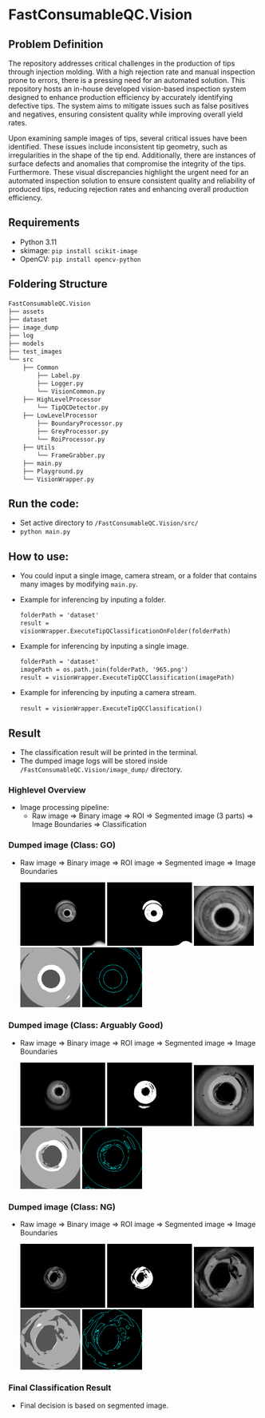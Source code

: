 # FastConsumableQC.Vision

## Problem Definition
The repository addresses critical challenges in the production of tips through injection molding. With a high rejection rate and manual inspection prone to errors, there is a pressing need for an automated solution. This repository hosts an in-house developed vision-based inspection system designed to enhance production efficiency by accurately identifying defective tips. The system aims to mitigate issues such as false positives and negatives, ensuring consistent quality while improving overall yield rates.

Upon examining sample images of tips, several critical issues have been identified. These issues include inconsistent tip geometry, such as irregularities in the shape of the tip end. Additionally, there are instances of surface defects and anomalies that compromise the integrity of the tips. Furthermore. These visual discrepancies highlight the urgent need for an automated inspection solution to ensure consistent quality and reliability of produced tips, reducing rejection rates and enhancing overall production efficiency.

## Requirements
- Python 3.11
- skimage: `pip install scikit-image`
- OpenCV: `pip install opencv-python`

## Foldering Structure
```
FastConsumableQC.Vision
├── assets
├── dataset
├── image_dump
├── log
├── models
├── test_images
└── src
    ├── Common
        ├── Label.py
        ├── Logger.py
        └── VisionCommon.py
    ├── HighLevelProcessor
        └── TipQCDetector.py
    ├── LowLevelProcessor
        ├── BoundaryProcessor.py
        ├── GreyProcessor.py
        └── RoiProcessor.py
    ├── Utils
        └── FrameGrabber.py
    ├── main.py
    ├── Playground.py
    └── VisionWrapper.py 
```

## Run the code:
- Set active directory to `/FastConsumableQC.Vision/src/`
- `python main.py`

## How to use:
- You could input a single image, camera stream, or a folder that contains many images by modifying ```main.py```.
- Example for inferencing by inputing a folder.
    ```
    folderPath = 'dataset'
    result = visionWrapper.ExecuteTipQClassificationOnFolder(folderPath)
    ```
- Example for inferencing by inputing a single image.
    ```
    folderPath = 'dataset'
    imagePath = os.path.join(folderPath, '965.png')
    result = visionWrapper.ExecuteTipQCClassification(imagePath)
    ```
- Example for inferencing by inputing a camera stream.

    ```result = visionWrapper.ExecuteTipQCClassification()```  

## Result
- The classification result will be printed in the terminal. 
- The dumped image logs will be stored inside `/FastConsumableQC.Vision/image_dump/` directory.

### Highlevel Overview
- Image processing pipeline:
    - Raw image => Binary image => ROI => Segmented image (3 parts) => Image Boundaries => Classification

### Dumped image (Class: GO)
- Raw image => Binary image => ROI image => Segmented image => Image Boundaries

  <img src="assets/965.png" alt="Raw image" width="170" /> <img src="assets/965_bin.png" alt="Raw image" width="170" /> <img src="assets/965_bin_ROI.png" alt="Raw image" width="120" /> <img src="assets/965_bin_ROI_segmented.png" alt="Raw image" width="120" /> <img src="assets/965_bin_ROI_segmented_boundary.png" alt="Raw image" width="120" />

### Dumped image (Class: Arguably Good)
- Raw image => Binary image => ROI image => Segmented image => Image Boundaries

  <img src="assets/6812.png" alt="Raw image" width="170" /> <img src="assets/6812_bin.png" alt="Raw image" width="170" /> <img src="assets/6812_bin_ROI.png" alt="Raw image" width="120" /> <img src="assets/6812_bin_ROI_segmented.png" alt="Raw image" width="120" /> <img src="assets/6812_bin_ROI_segmented_boundary.png" alt="Raw image" width="120" />

### Dumped image (Class: NG)
- Raw image => Binary image => ROI image => Segmented image => Image Boundaries

  <img src="assets/6573.png" alt="Raw image" width="170" /> <img src="assets/6573_bin.png" alt="Raw image" width="170" /> <img src="assets/6573_bin_ROI.png" alt="Raw image" width="120" /> <img src="assets/6573_bin_ROI_segmented.png" alt="Raw image" width="120" /> <img src="assets/6573_bin_ROI_segmented_boundary.png" alt="Raw image" width="120" />

### Final Classification Result
- Final decision is based on segmented image.